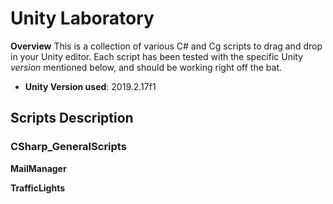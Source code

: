 # Unity Laboratory

**Overview**
This is a collection of various C# and Cg scripts to drag and drop in your Unity editor. Each script has been tested with the specific Unity *version* mentioned below, and should be working right off the bat. 
 
- **Unity Version used**: 2019.2.17f1

## Scripts Description ## 

### CSharp_GeneralScripts ###

**MailManager**

**TrafficLights**

